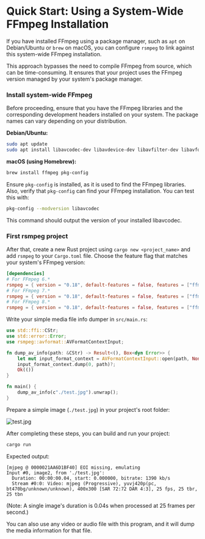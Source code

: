 # Quick Start: Using a System-Wide FFmpeg Installation

If you have installed FFmpeg using a package manager, such as `apt` on Debian/Ubuntu or `brew` on macOS, you can configure `rsmpeg` to link against this system-wide FFmpeg installation.

This approach bypasses the need to compile FFmpeg from source, which can be time-consuming. It ensures that your project uses the FFmpeg version managed by your system's package manager.

### Install system-wide FFmpeg

Before proceeding, ensure that you have the FFmpeg libraries and the corresponding development headers installed on your system. The package names can vary depending on your distribution.

**Debian/Ubuntu:**
```bash
sudo apt update
sudo apt install libavcodec-dev libavdevice-dev libavfilter-dev libavformat-dev libavutil-dev libpostproc-dev libswresample-dev libswscale-dev pkg-config
```

**macOS (using Homebrew):**
```zsh
brew install ffmpeg pkg-config
```

Ensure `pkg-config` is installed, as it is used to find the FFmpeg libraries. Also, verify that `pkg-config` can find your FFmpeg installation. You can test this with:
```bash
pkg-config --modversion libavcodec
```
This command should output the version of your installed libavcodec.

### First rsmpeg project

After that, create a new Rust project using `cargo new <project_name>` and add `rsmpeg` to your `Cargo.toml` file. Choose the feature flag that matches your system's FFmpeg version:

```toml
[dependencies]
# For FFmpeg 6.*
rsmpeg = { version = "0.18", default-features = false, features = ["ffmpeg6", "link_system_ffmpeg"] }
# For FFmpeg 7.*
rsmpeg = { version = "0.18", default-features = false, features = ["ffmpeg7", "link_system_ffmpeg"] }
# For FFmpeg 8.*
rsmpeg = { version = "0.18", default-features = false, features = ["ffmpeg8", "link_system_ffmpeg"] }
```


Write your simple media file info dumper in `src/main.rs`:

```rust
use std::ffi::CStr;
use std::error::Error;
use rsmpeg::avformat::AVFormatContextInput;

fn dump_av_info(path: &CStr) -> Result<(), Box<dyn Error>> {
    let mut input_format_context = AVFormatContextInput::open(path, None, &mut None)?;
    input_format_context.dump(0, path)?;
    Ok(())
}

fn main() {
    dump_av_info(c"./test.jpg").unwrap();
}
```

Prepare a simple image (`./test.jpg`) in your project's root folder:

![test.jpg](../assets/mountain.jpg)

After completing these steps, you can build and run your project:

```bash
cargo run
```

Expected output:

```output
[mjpeg @ 0000021AA6D1BF40] EOI missing, emulating
Input #0, image2, from './test.jpg':
  Duration: 00:00:00.04, start: 0.000000, bitrate: 1390 kb/s
  Stream #0:0: Video: mjpeg (Progressive), yuvj420p(pc, bt470bg/unknown/unknown), 400x300 [SAR 72:72 DAR 4:3], 25 fps, 25 tbr, 25 tbn
```

(Note: A single image's duration is 0.04s when processed at 25 frames per second.)

You can also use any video or audio file with this program, and it will dump the media information for that file.
